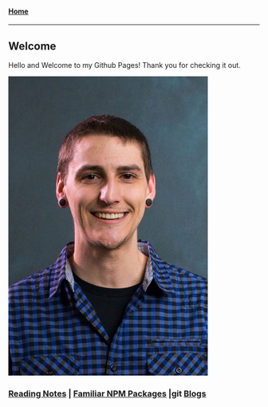 #### [Home](https://joelmwatson.github.io)

---

## Welcome

Hello and Welcome to my Github Pages! Thank you for checking it out.

![Joel Watson](https://raw.githubusercontent.com/JoelMWatson/JoelMWatson.github.io/master/assets/Joel-2017.jpg)

### [Reading Notes](https://joelmwatson.github.io/reading-notes/) | [Familiar NPM Packages](https://joelmwatson.github.io/npm-packages/) |git [Blogs](https://joelmwatson.github.io/blogs/)
